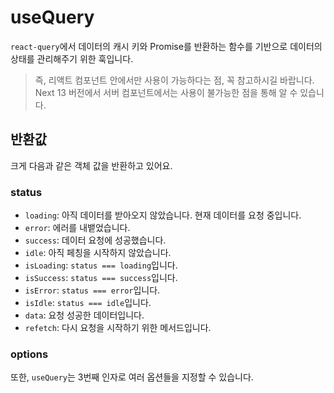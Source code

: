 # useQuery

`react-query`에서 데이터의 캐시 키와 Promise를 반환하는 함수를 기반으로 데이터의 상태를 관리해주기 위한 훅입니다.  

> 즉, 리액트 컴포넌트 안에서만 사용이 가능하다는 점, 꼭 참고하시길 바랍니다.
> Next 13 버전에서 서버 컴포넌트에서는 사용이 불가능한 점을 통해 알 수 있습니다.

## 반환값

크게 다음과 같은 객체 값을 반환하고 있어요.

### status

+ `loading`: 아직 데이터를 받아오지 않았습니다. 현재 데이터를 요청 중입니다.
+ `error`: 에러를 내뱉었습니다.
+ `success`: 데이터 요청에 성공했습니다.
+ `idle`: 아직 페칭을 시작하지 않았습니다.
+ `isLoading`: `status === loading`입니다.
+ `isSuccess`: `status === success`입니다.
+ `isError`: `status === error`입니다.
+ `isIdle`: `status === idle`입니다.
+ `data`: 요청 성공한 데이터입니다.
+ `refetch`: 다시 요청을 시작하기 위한 메서드입니다.

### options

또한, `useQuery`는 3번째 인자로 여러 옵션들을 지정할 수 있습니다.